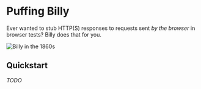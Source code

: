 # Puffing Billy

Ever wanted to stub HTTP(S) responses to requests sent *by the browser* in
browser tests?  Billy does that for you.

![Billy in the 1860s](http://upload.wikimedia.org/wikipedia/commons/0/01/Puffing_Billy_1862.jpg)

## Quickstart

*TODO*
